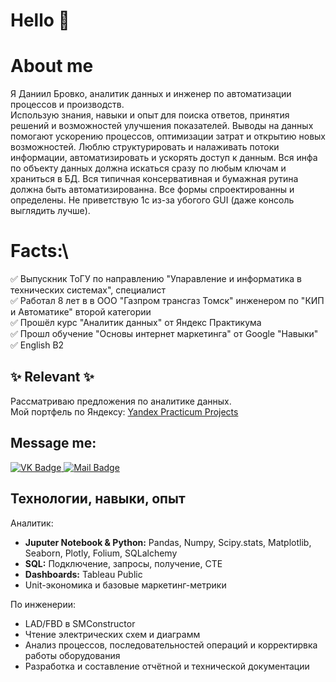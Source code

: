 # Hello 👋
# About me
Я Даниил Бровко, аналитик данных и инженер по автоматизации процессов и производств.\
Использую знания, навыки и опыт для поиска ответов, принятия решений и возможностей улучшения показателей.
Выводы на данных помогают ускорению процессов, оптимизации затрат и открытию новых возможностей.
Люблю структурировать и налаживать потоки информации, автоматизировать и ускорять доступ к данным.
Вся инфа по объекту данных должна искаться сразу по любым ключам и храниться в БД. 
Вся типичная консервативная и бумажная рутина должна быть автоматизированна. Все формы спроектированны и определены.
Не приветствую 1с из-за убогого GUI (даже консоль выглядить лучше).

# Facts:\
✅ Выпускник ТоГУ по направлению "Упаравление и информатика в технических системах", специалист\
✅ Работал 8 лет в в ООО "Газпром трансгаз Томск" инженером по "КИП и Автоматике" второй категории\
✅ Прошёл курс "Аналитик данных" от Яндекс Практикума\
✅ Прошл обучение "Основы интернет маркетинга" от Google "Навыки"
✅ English B2

## ✨ Relevant ✨
Рассматриваю предложения по аналитике данных.\
Мой портфель по Яндексу:
[Yandex Practicum Projects](https://vk.cc/cvsK4e)

## Message me:
<div id="badges">
  <a href="https://vk.cc/cvsK6e">
    <img src="https://img.shields.io/badge/VK.COM-blue?style=flat&logo=VK.COM&color=blue" alt="VK Badge"/>
  </a>
  <a href="mailto:spacehawk@mail.ru &body=привет?subject=Привет, Я пишу тебе с github и хочу спросить: ">
    <img src="https://img.shields.io/badge/%40mail-me-%23FF8C00?style=flat&logo=mail&labelColor=%23FF8C00&color=%23696969" alt="Mail Badge"/>
  </a>
</div>

## Технологии, навыки, опыт
Аналитик:
- **Juputer Notebook & Python:** Pandas, Numpy, Scipy.stats, Matplotlib, Seaborn, Plotly, Folium, SQLalchemy
- **SQL:** Подключение, запросы, получение, CTE
- **Dashboards:** Tableau Public
- Unit-экономика и базовые маркетинг-метрики


По инженерии:
- LAD/FBD в SMConstructor
- Чтение электрических схем и диаграмм
- Анализ процессов, последовательностей операций и корректирвка работы оборудования
- Разработка и составление отчётной и технической документации
